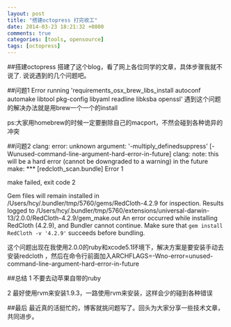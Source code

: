 ```yaml
---
layout: post
title: "搭建octopress 打完收工"
date: 2014-03-23 18:21:32 +0800
comments: true
categories: [tools, opensource]
tags: [octopress]
---
```


##搭建octopress
搭建了这个blog，看了网上各位同学的文章，具体步骤我就不说了.
说说遇到的几个问题吧。

##问题1 
 Error running 'requirements_osx_brew_libs_install autoconf automake
 libtool pkg-config libyaml readline libksba openssl'
遇到这个问题的解决办法就是用brew一个一个的install

ps:大家用homebrew的时候一定要删除自己的macport，不然会碰到各种诡异的冲突

##问题2
clang: error: unknown argument: '-multiply_definedsuppress'
[-Wunused-command-line-argument-hard-error-in-future]
clang: note: this will be a hard error (cannot be downgraded to a warning) in
the future
make: *** [redcloth_scan.bundle] Error 1

make failed, exit code 2

Gem files will remain installed in
/Users/hcy/.bundler/tmp/5760/gems/RedCloth-4.2.9 for inspection.
Results logged to
/Users/hcy/.bundler/tmp/5760/extensions/universal-darwin-13/2.0.0/RedCloth-4.2.9/gem_make.out
An error occurred while installing RedCloth (4.2.9), and Bundler cannot
continue.
Make sure that `gem install RedCloth -v '4.2.9'` succeeds before bundling.

这个问题出现在我使用2.0.0的ruby和xcode5.1环境下，解决方案是要安装手动去安装redcloth
，然后在命令行前面加入ARCHFLAGS=-Wno-error=unused-command-line-argument-hard-error-in-future


##总结
1 不要去动苹果自带的ruby

2 最好使用rvm来安装1.9.3，一路使用rvm来安装，这样会少的碰到各种错误


##最后
最近真的活挺忙的，博客就挑问题写了。回头为大家分享一些技术文章，共同进步。


